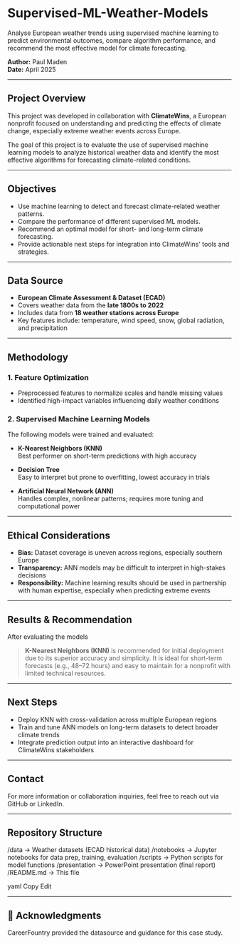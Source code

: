 # Supervised-ML-Weather-Models
Analyse European weather trends using supervised machine learning to predict environmental outcomes, compare algorithm performance, and recommend the most effective model for climate forecasting.

**Author:** Paul Maden  
**Date:** April 2025

---

## Project Overview

This project was developed in collaboration with **ClimateWins**, a European nonprofit focused on understanding and predicting the effects of climate change, especially extreme weather events across Europe.

The goal of this project is to evaluate the use of supervised machine learning models to analyze historical weather data and identify the most effective algorithms for forecasting climate-related conditions.

---

## Objectives

- Use machine learning to detect and forecast climate-related weather patterns.
- Compare the performance of different supervised ML models.
- Recommend an optimal model for short- and long-term climate forecasting.
- Provide actionable next steps for integration into ClimateWins' tools and strategies.

---

## Data Source

- **European Climate Assessment & Dataset (ECAD)**
- Covers weather data from the **late 1800s to 2022**
- Includes data from **18 weather stations across Europe**
- Key features include: temperature, wind speed, snow, global radiation, and precipitation

---

## Methodology

### 1. Feature Optimization
- Preprocessed features to normalize scales and handle missing values
- Identified high-impact variables influencing daily weather conditions

### 2. Supervised Machine Learning Models
The following models were trained and evaluated:

- **K-Nearest Neighbors (KNN)**  
  Best performer on short-term predictions with high accuracy

- **Decision Tree**  
  Easy to interpret but prone to overfitting, lowest accuracy in trials

- **Artificial Neural Network (ANN)**  
  Handles complex, nonlinear patterns; requires more tuning and computational power

---

## Ethical Considerations

- **Bias:** Dataset coverage is uneven across regions, especially southern Europe
- **Transparency:** ANN models may be difficult to interpret in high-stakes decisions
- **Responsibility:** Machine learning results should be used in partnership with human expertise, especially when predicting extreme events

---

## Results & Recommendation

After evaluating the models

> **K-Nearest Neighbors (KNN)** is recommended for initial deployment due to its superior accuracy and simplicity. It is ideal for short-term forecasts (e.g., 48–72 hours) and easy to maintain for a nonprofit with limited technical resources.

---

## Next Steps

- Deploy KNN with cross-validation across multiple European regions
- Train and tune ANN models on long-term datasets to detect broader climate trends
- Integrate prediction output into an interactive dashboard for ClimateWins stakeholders

---

## Contact

For more information or collaboration inquiries, feel free to reach out via GitHub or LinkedIn.

---

## Repository Structure

/data → Weather datasets (ECAD historical data) /notebooks → Jupyter notebooks for data prep, training, evaluation /scripts → Python scripts for model functions /presentation → PowerPoint presentation (final report) /README.md → This file

yaml
Copy
Edit

---

## 🙏 Acknowledgments

CareerFountry provided the datasource and guidance for this case study.


